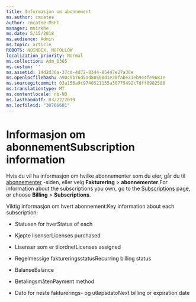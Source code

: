 ```yaml
---
title: Informasjon om abonnement
ms.author: cmcatee
author: cmcatee-MSFT
manager: mnirkhe
ms.date: 5/15/2018
ms.audience: Admin
ms.topic: article
ROBOTS: NOINDEX, NOFOLLOW
localization_priority: Normal
ms.collection: Adm_O365
ms.custom: ''
ms.assetid: 14d2d36a-37cd-4d72-8344-85447e27a38e
ms.openlocfilehash: a90c9b76d5ad80508d1e38fabe21eb944fe9681e
ms.sourcegitcommit: 03a156a9c9740521155a30775492c7dff0982588
ms.translationtype: MT
ms.contentlocale: nb-NO
ms.lasthandoff: 03/22/2019
ms.locfileid: "30766681"
---
```

# <a name="subscription-information"></a><span data-ttu-id="507d5-102">Informasjon om abonnement</span><span class="sxs-lookup"><span data-stu-id="507d5-102">Subscription information</span></span>

<span data-ttu-id="507d5-103">Hvis du vil ha informasjon om hvilke abonnementer som du eier, går du til [abonnementer](https://go.microsoft.com/fwlink/p/?linkid=842054) -siden, eller velg **Fakturering** \> **abonnementer**.</span><span class="sxs-lookup"><span data-stu-id="507d5-103">For information about the subscriptions you own, go to the [Subscriptions](https://go.microsoft.com/fwlink/p/?linkid=842054) page, or choose **Billing** \> **Subscriptions**.</span></span>
  
<span data-ttu-id="507d5-104">Viktig informasjon om hvert abonnement:</span><span class="sxs-lookup"><span data-stu-id="507d5-104">Key information about each subscription:</span></span>
  
- <span data-ttu-id="507d5-105">Statusen for hver</span><span class="sxs-lookup"><span data-stu-id="507d5-105">Status of each</span></span>
    
- <span data-ttu-id="507d5-106">Kjøpte lisenser</span><span class="sxs-lookup"><span data-stu-id="507d5-106">Licenses purchased</span></span>
    
- <span data-ttu-id="507d5-107">Lisenser som er tilordnet</span><span class="sxs-lookup"><span data-stu-id="507d5-107">Licenses assigned</span></span>
    
- <span data-ttu-id="507d5-108">Regelmessige faktureringsstatus</span><span class="sxs-lookup"><span data-stu-id="507d5-108">Recurring billing status</span></span>
    
- <span data-ttu-id="507d5-109">Balanse</span><span class="sxs-lookup"><span data-stu-id="507d5-109">Balance</span></span>
    
- <span data-ttu-id="507d5-110">Betalingsmåten</span><span class="sxs-lookup"><span data-stu-id="507d5-110">Payment method</span></span>
    
- <span data-ttu-id="507d5-111">Dato for neste fakturerings- og utløpsdato</span><span class="sxs-lookup"><span data-stu-id="507d5-111">Next billing or expiration date</span></span>
    

